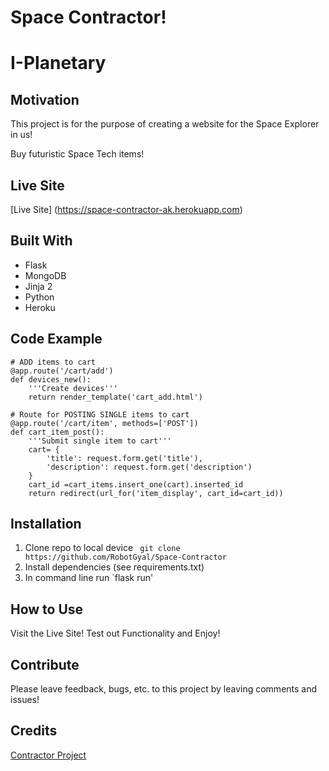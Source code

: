 # Space Contractor!
# I-Planetary

## Motivation
This project is for the purpose of creating a website for the Space Explorer in us!

Buy futuristic Space Tech items!


## Live Site
[Live Site] (https://space-contractor-ak.herokuapp.com)

## Built With
* Flask
* MongoDB
* Jinja 2
* Python
* Heroku

## Code Example
```
# ADD items to cart
@app.route('/cart/add')
def devices_new():
    '''Create devices'''
    return render_template('cart_add.html')

# Route for POSTING SINGLE items to cart
@app.route('/cart/item', methods=['POST'])
def cart_item_post():
    '''Submit single item to cart'''
    cart= {
        'title': request.form.get('title'),
        'description': request.form.get('description')
    }
    cart_id =cart_items.insert_one(cart).inserted_id
    return redirect(url_for('item_display', cart_id=cart_id)) 

```

## Installation
1. Clone repo to local device
` git clone https://github.com/RobotGyal/Space-Contractor`
2. Install dependencies (see requirements.txt)
3. In command line run
`flask run'

## How to Use
Visit the Live Site! Test out Functionality and Enjoy!

## Contribute
Please leave feedback, bugs, etc. to this project by leaving comments and issues!

## Credits
[Contractor Project](https://docs.google.com/document/d/1C8eOyLBeGMKJ2y50QwLU5tWjNb2JVcpAE4khUBIfm0U/edit)